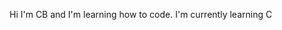 Hi I'm CB and I'm learning how to code.
I'm currently learning C

<!---
cbdoh/cbdoh is a ✨ special ✨ repository because its `README.md` (this file) appears on your GitHub profile.
You can click the Preview link to take a look at your changes.
--->

